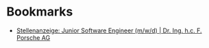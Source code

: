 Bookmarks
=========
- [Stellenanzeige: Junior Software Engineer (m/w/d) | Dr. Ing. h.c. F. Porsche AG](https://jobs.porsche.com/index.php?ac=jobad&id=31968)
